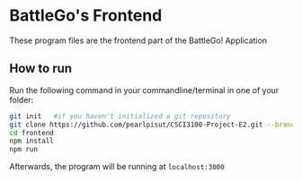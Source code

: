 # BattleGo's Frontend
These program files are the frontend part of the BattleGo! Application

## How to run
Run the following command in your commandline/terminal in one of your folder:

```bash
git init   #if you haven't initialized a git repository
git clone https://github.com/pearlpisut/CSCI3100-Project-E2.git --branch Frontend --single-branch ./frontend
cd frontend
npm install
npm run
```
Afterwards, the program will be running at `localhost:3000`
